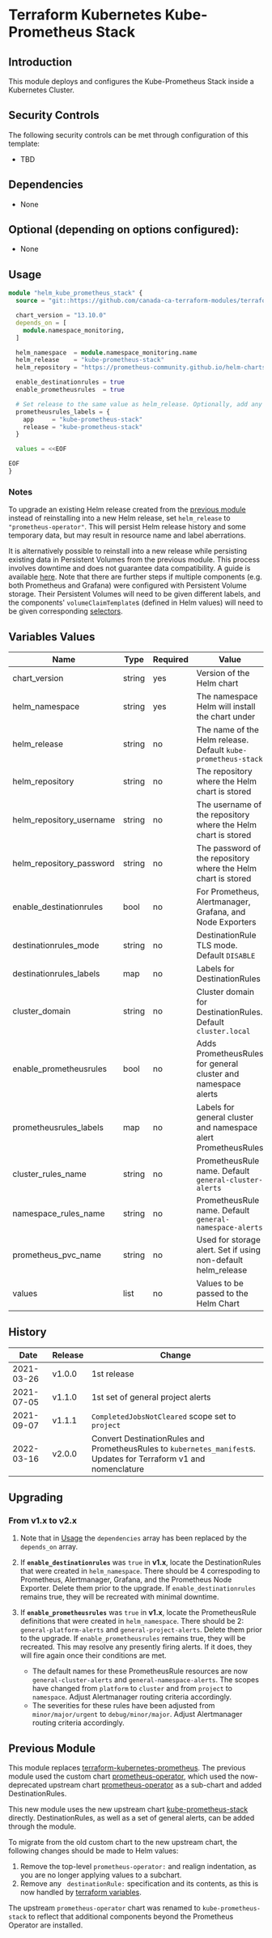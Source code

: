 # Terraform Kubernetes Kube-Prometheus Stack

## Introduction

This module deploys and configures the Kube-Prometheus Stack inside a Kubernetes Cluster.

## Security Controls

The following security controls can be met through configuration of this template:

* TBD

## Dependencies

* None

## Optional (depending on options configured):

* None

## Usage

```terraform
module "helm_kube_prometheus_stack" {
  source = "git::https://github.com/canada-ca-terraform-modules/terraform-kubernetes-kube-prometheus-stack?ref=v2.0.0"

  chart_version = "13.10.0"
  depends_on = [
    module.namespace_monitoring,
  ]

  helm_namespace  = module.namespace_monitoring.name
  helm_release    = "kube-prometheus-stack"
  helm_repository = "https://prometheus-community.github.io/helm-charts"

  enable_destinationrules = true
  enable_prometheusrules  = true

  # Set release to the same value as helm_release. Optionally, add any other desired labels. This variable can be omitted when using the default release name kube-prometheus-stack or when not enabling the additional PrometheusRules.
  prometheusrules_labels = {
    app     = "kube-prometheus-stack"
    release = "kube-prometheus-stack"
  }

  values = <<EOF

EOF
}
```

### Notes

 To upgrade an existing Helm release created from the [previous module](#previous-module) instead of reinstalling into a new Helm release, set `helm_release` to `"prometheus-operator"`. This will persist Helm release history and some temporary data, but may result in resource name and label aberrations. 
 
 It is alternatively possible to reinstall into a new release while persisting existing data in Persistent Volumes from the previous module. This process involves downtime and does not guarantee data compatibility. A guide is available [here](#https://github.com/prometheus-community/helm-charts/tree/main/charts/kube-prometheus-stack#redeploy-with-new-name-downtime). Note that there are further steps if multiple components (e.g. both Prometheus and Grafana) were configured with Persistent Volume storage. Their Persistent Volumes will need to be given different labels, and the components' `volumeClaimTemplate`s (defined in Helm values) will need to be given corresponding [selectors](https://docs.openshift.com/container-platform/3.3/install_config/persistent_storage/selector_label_binding.html#selector-label-volume-define).

## Variables Values

| Name                     | Type   | Required | Value                                                          |
| ------------------------ | ------ | -------- | -------------------------------------------------------------- |
| chart_version            | string | yes      | Version of the Helm chart                                      |
| helm_namespace           | string | yes      | The namespace Helm will install the chart under                |
| helm_release             | string | no       | The name of the Helm release. Default `kube-prometheus-stack`  |
| helm_repository          | string | no       | The repository where the Helm chart is stored                  |
| helm_repository_username | string | no       | The username of the repository where the Helm chart is stored  |
| helm_repository_password | string | no       | The password of the repository where the Helm chart is stored  |
| enable_destinationrules  | bool   | no       | For Prometheus, Alertmanager, Grafana, and Node Exporters      |
| destinationrules_mode    | string | no       | DestinationRule TLS mode. Default `DISABLE`                    |
| destinationrules_labels  | map    | no       | Labels for DestinationRules                                    |
| cluster_domain           | string | no       | Cluster domain for DestinationRules. Default `cluster.local`   |
| enable_prometheusrules   | bool   | no       | Adds PrometheusRules for general cluster and namespace alerts  |
| prometheusrules_labels   | map    | no       | Labels for general cluster and namespace alert PrometheusRules |
| cluster_rules_name       | string | no       | PrometheusRule name. Default `general-cluster-alerts`          |
| namespace_rules_name     | string | no       | PrometheusRule name. Default `general-namespace-alerts`        |
| prometheus_pvc_name      | string | no       | Used for storage alert. Set if using non-default helm_release  |
| values                   | list   | no       | Values to be passed to the Helm Chart                          |

## History

| Date       | Release    | Change                                                                                                            |
| ---------- | ---------- | ----------------------------------------------------------------------------------------------------------------- |
| 2021-03-26 | v1.0.0     | 1st release                                                                                                       |
| 2021-07-05 | v1.1.0     | 1st set of general project alerts                                                                                 |
| 2021-09-07 | v1.1.1     | `CompletedJobsNotCleared` scope set to `project`                                                                  | 
| 2022-03-16 | v2.0.0     | Convert DestinationRules and PrometheusRules to `kubernetes_manifest`s. Updates for Terraform v1 and nomenclature |

## Upgrading

### From v1.x to v2.x
1. Note that in [Usage](#usage) the `dependencies` array has been replaced by the `depends_on` array.

2. If **`enable_destinationrules`** was `true` in **v1.x**, locate the DestinationRules that were created in `helm_namespace`. There should be 4 correspoding to Prometheus, Alertmanager, Grafana, and the Prometheus Node Exporter. Delete them prior to the upgrade. If `enable_destinationrules` remains true, they will be recreated with minimal downtime.

3. If **`enable_prometheusrules`** was `true` in **v1.x**, locate the PrometheusRule definitions that were created in `helm_namespace`. There should be 2: `general-platform-alerts` and `general-project-alerts`. Delete them prior to the upgrade. If `enable_prometheusrules` remains true, they will be recreated. This may resolve any presently firing alerts. If it does, they will fire again once their conditions are met.

    - The default names for these PrometheusRule resources are now `general-cluster-alerts` and `general-namespace-alerts`. The scopes have changed from `platform` to `cluster` and from `project` to `namespace`. Adjust Alertmanager routing criteria accordingly. 
    - The severities for these rules have been adjusted from `minor/major/urgent` to `debug/minor/major`. Adjust Alertmanager routing criteria accordingly.

## Previous Module

This module replaces [terraform-kubernetes-prometheus](https://github.com/StatCan/terraform-kubernetes-prometheus). The previous module used the custom chart [prometheus-operator](https://github.com/StatCan/charts/tree/master/stable/prometheus-operator), which used the now-deprecated upstream chart [prometheus-operator](https://github.com/helm/charts/tree/master/stable/prometheus-operator) as a sub-chart and added DestinationRules. 

This new module uses the new upstream chart [kube-prometheus-stack](https://github.com/prometheus-community/helm-charts/tree/main/charts/kube-prometheus-stack) directly. DestinationRules, as well as a set of general alerts, can be added through the module.

To migrate from the old custom chart to the new upstream chart, the following changes should be made to Helm values:

1. Remove the top-level `prometheus-operator:` and realign indentation, as you are no longer applying values to a subchart.
2. Remove any ` destinationRule:` specification and its contents, as this is now handled by [terraform variables](#variables-values). 

The upstream `prometheus-operator` chart was renamed to `kube-prometheus-stack` to reflect that additional components beyond the Prometheus Operator are installed.
